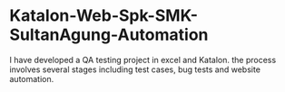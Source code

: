 # Katalon-Web-Spk-SMK-SultanAgung-Automation
I have developed a QA testing project in excel and Katalon. the process involves several stages including test cases, bug tests and website automation.
